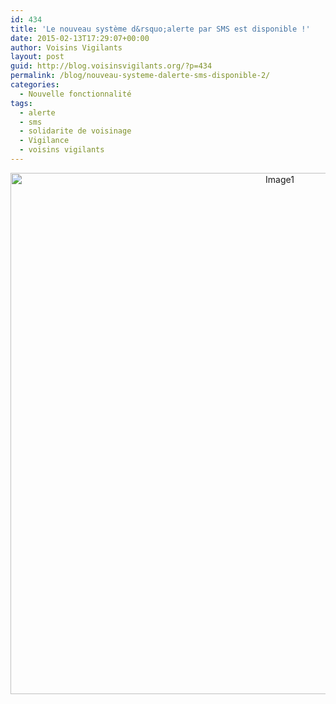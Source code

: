 ```yaml
---
id: 434
title: 'Le nouveau système d&rsquo;alerte par SMS est disponible !'
date: 2015-02-13T17:29:07+00:00
author: Voisins Vigilants
layout: post
guid: http://blog.voisinsvigilants.org/?p=434
permalink: /blog/nouveau-systeme-dalerte-sms-disponible-2/
categories:
  - Nouvelle fonctionnalité
tags:
  - alerte
  - sms
  - solidarite de voisinage
  - Vigilance
  - voisins vigilants
---
```

<p style="text-align: center;">
  <a href="http://blog.voisinsvigilants.org/wp-content/uploads/2015/02/Image1.png"><img class="alignnone size-full wp-image-442" src="http://blog.voisinsvigilants.org/wp-content/uploads/2015/02/Image1.png" alt="Image1" width="846" height="834" /></a>
</p>